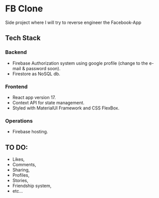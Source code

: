 # FB Clone

Side project where I will try to reverse engineer the Facebook-App

## Tech Stack

### Backend

* Firebase Authorization system using google profile (change to the e-mail & password soon).
* Firestore as NoSQL db.

### Frontend

* React app version 17.
* Context API for state management.
* Styled with MaterialUI Framework and CSS FlexBox.

### Operations

* Firebase hosting.

## TO DO:

* Likes,
* Comments,
* Sharing,
* Profiles,
* Stories,
* Friendship system,
* etc...
